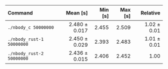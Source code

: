 | Command | Mean [s] | Min [s] | Max [s] | Relative |
|:---|---:|---:|---:|---:|
| `./nbody_c 50000000` | 2.480 ± 0.017 | 2.455 | 2.509 | 1.02 ± 0.01 |
| `./nbody_rust-1 50000000` | 2.450 ± 0.029 | 2.393 | 2.483 | 1.01 ± 0.01 |
| `./nbody_rust-2 50000000` | 2.436 ± 0.015 | 2.406 | 2.452 | 1.00 |
